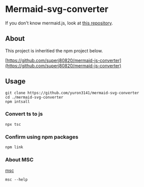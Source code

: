 # Mermaid-svg-converter
If you don't know mermaid.js, look at [this repository](https://github.com/mermaid-js/mermaid).

## About
This project is inheritied the npm project below.

 [https://github.com/superj80820/mermaid-js-converter](https://github.com/superj80820/mermaid-js-converter)

 ## Usage

```git
git clone https://github.com/yuron3141/mermaid-svg-converter
cd ./mermaid-svg-converter
npm intsall
```
### Convert ts to js
```
npx tsc
```

### Confirm using npm packages
```
npm link
```

### About MSC
[msc](https://www.npmjs.com/package/msc)
```
msc --help
```

